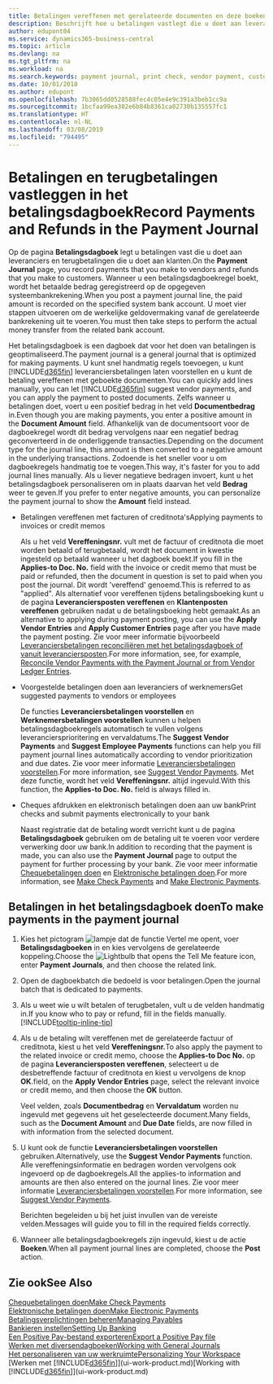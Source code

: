 ```yaml
---
title: Betalingen vereffenen met gerelateerde documenten en deze boeken | Microsoft Docs
description: Beschrijft hoe u betalingen vastlegt die u doet aan leveranciers en terugbetalingen die u doet aan klanten.
author: edupont04
ms.service: dynamics365-business-central
ms.topic: article
ms.devlang: na
ms.tgt_pltfrm: na
ms.workload: na
ms.search.keywords: payment journal, print check, vendor payment, customer refund, creditor, debt, balance due, AP
ms.date: 10/01/2018
ms.author: edupont
ms.openlocfilehash: 7b3065dd0528588fec4c05e4e9c391a3beb1cc9a
ms.sourcegitcommit: 1bcfaa99ea302e6b84b8361ca02730b135557fc1
ms.translationtype: HT
ms.contentlocale: nl-NL
ms.lasthandoff: 03/08/2019
ms.locfileid: "794495"
---
```

# <a name="record-payments-and-refunds-in-the-payment-journal"></a><span data-ttu-id="0848a-103">Betalingen en terugbetalingen vastleggen in het betalingsdagboek</span><span class="sxs-lookup"><span data-stu-id="0848a-103">Record Payments and Refunds in the Payment Journal</span></span>

<span data-ttu-id="0848a-104">Op de pagina **Betalingsdagboek** legt u betalingen vast die u doet aan leveranciers en terugbetalingen die u doet aan klanten.</span><span class="sxs-lookup"><span data-stu-id="0848a-104">On the **Payment Journal** page, you record payments that you make to vendors and refunds that you make to customers.</span></span> <span data-ttu-id="0848a-105">Wanneer u een betalingsdagboekregel boekt, wordt het betaalde bedrag geregistreerd op de opgegeven systeembankrekening.</span><span class="sxs-lookup"><span data-stu-id="0848a-105">When you post a payment journal line, the paid amount is recorded on the specified system bank account.</span></span> <span data-ttu-id="0848a-106">U moet vier stappen uitvoeren om de werkelijke geldovermaking vanaf de gerelateerde bankrekening uit te voeren.</span><span class="sxs-lookup"><span data-stu-id="0848a-106">You must then take steps to perform the actual money transfer from the related bank account.</span></span>  

<span data-ttu-id="0848a-107">Het betalingsdagboek is een dagboek dat voor het doen van betalingen is geoptimaliseerd.</span><span class="sxs-lookup"><span data-stu-id="0848a-107">The payment journal is a general journal that is optimized for making payments.</span></span> <span data-ttu-id="0848a-108">U kunt snel handmatig regels toevoegen, u kunt [!INCLUDE[d365fin](includes/d365fin_md.md)] leveranciersbetalingen laten voorstellen en u kunt de betaling vereffenen met geboekte documenten.</span><span class="sxs-lookup"><span data-stu-id="0848a-108">You can quickly add lines manually, you can let [!INCLUDE[d365fin](includes/d365fin_md.md)] suggest vendor payments, and you can apply the payment to posted documents.</span></span> <span data-ttu-id="0848a-109">Zelfs wanneer u betalingen doet, voert u een positief bedrag in het veld **Documentbedrag** in.</span><span class="sxs-lookup"><span data-stu-id="0848a-109">Even though you are making payments, you enter a positive amount in the **Document Amount** field.</span></span> <span data-ttu-id="0848a-110">Afhankelijk van de documentsoort voor de dagboekregel wordt dit bedrag vervolgens naar een negatief bedrag geconverteerd in de onderliggende transacties.</span><span class="sxs-lookup"><span data-stu-id="0848a-110">Depending on the document type for the journal line, this amount is then converted to a negative amount in the underlying transactions.</span></span> <span data-ttu-id="0848a-111">Zodoende is het sneller voor u om dagboekregels handmatig toe te voegen.</span><span class="sxs-lookup"><span data-stu-id="0848a-111">This way, it's faster for you to add journal lines manually.</span></span> <span data-ttu-id="0848a-112">Als u liever negatieve bedragen invoert, kunt u het betalingsdagboek personaliseren om in plaats daarvan het veld **Bedrag** weer te geven.</span><span class="sxs-lookup"><span data-stu-id="0848a-112">If you prefer to enter negative amounts, you can personalize the payment journal to show the **Amount** field instead.</span></span>  

- <span data-ttu-id="0848a-113">Betalingen vereffenen met facturen of creditnota's</span><span class="sxs-lookup"><span data-stu-id="0848a-113">Applying payments to invoices or credit memos</span></span>

    <span data-ttu-id="0848a-114">Als u het veld **Vereffeningsnr.** vult met de factuur of creditnota die moet worden betaald of terugbetaald, wordt het document in kwestie ingesteld op betaald wanneer u het dagboek boekt.</span><span class="sxs-lookup"><span data-stu-id="0848a-114">If you fill in the **Applies-to Doc. No.** field with the invoice or credit memo that must be paid or refunded, then the document in question is set to paid when you post the journal.</span></span> <span data-ttu-id="0848a-115">Dit wordt 'vereffend' genoemd.</span><span class="sxs-lookup"><span data-stu-id="0848a-115">This is referred to as "applied".</span></span> <span data-ttu-id="0848a-116">Als alternatief voor vereffenen tijdens betalingsboeking kunt u de pagina **Leveranciersposten vereffenen** en **Klantenposten vereffenen** gebruiken nadat u de betalingsboeking hebt gemaakt.</span><span class="sxs-lookup"><span data-stu-id="0848a-116">As an alternative to applying during payment posting, you can use the **Apply Vendor Entries** and **Apply Customer Entries** page after you have made the payment posting.</span></span> <span data-ttu-id="0848a-117">Zie voor meer informatie bijvoorbeeld [Leveranciersbetalingen reconciliëren met het betalingsdagboek of vanuit leveranciersposten](payables-how-apply-purchase-transactions-manually.md).</span><span class="sxs-lookup"><span data-stu-id="0848a-117">For more information, see, for example, [Reconcile Vendor Payments with the Payment Journal or from Vendor Ledger Entries](payables-how-apply-purchase-transactions-manually.md).</span></span>  

- <span data-ttu-id="0848a-118">Voorgestelde betalingen doen aan leveranciers of werknemers</span><span class="sxs-lookup"><span data-stu-id="0848a-118">Get suggested payments to vendors or employees</span></span>

    <span data-ttu-id="0848a-119">De functies **Leveranciersbetalingen voorstellen** en **Werknemersbetalingen voorstellen** kunnen u helpen betalingsdagboekregels automatisch te vullen volgens leveranciersprioritering en vervaldatums.</span><span class="sxs-lookup"><span data-stu-id="0848a-119">The **Suggest Vendor Payments** and **Suggest Employee Payments** functions can help you fill payment journal lines automatically according to vendor prioritization and due dates.</span></span> <span data-ttu-id="0848a-120">Zie voor meer informatie [Leveranciersbetalingen voorstellen](payables-how-suggest-vendor-payments.md).</span><span class="sxs-lookup"><span data-stu-id="0848a-120">For more information, see [Suggest Vendor Payments](payables-how-suggest-vendor-payments.md).</span></span> <span data-ttu-id="0848a-121">Met deze functie, wordt het veld **Vereffeningsnr.** altijd ingevuld.</span><span class="sxs-lookup"><span data-stu-id="0848a-121">With this function, the **Applies-to Doc. No.** field is always filled in.</span></span>  

- <span data-ttu-id="0848a-122">Cheques afdrukken en elektronisch betalingen doen aan uw bank</span><span class="sxs-lookup"><span data-stu-id="0848a-122">Print checks and submit payments electronically to your bank</span></span>

    <span data-ttu-id="0848a-123">Naast registratie dat de betaling wordt verricht kunt u de pagina **Betalingsdagboek** gebruiken om de betaling uit te voeren voor verdere verwerking door uw bank.</span><span class="sxs-lookup"><span data-stu-id="0848a-123">In addition to recording that the payment is made, you can also use the **Payment Journal** page to output the payment for further processing by your bank.</span></span> <span data-ttu-id="0848a-124">Zie voor meer informatie [Chequebetalingen doen](payables-how-work-checks.md) en [Elektronische betalingen doen](payables-how-export-payments-bank-file.md).</span><span class="sxs-lookup"><span data-stu-id="0848a-124">For more information, see [Make Check Payments](payables-how-work-checks.md) and [Make Electronic Payments](payables-how-export-payments-bank-file.md).</span></span>  

## <a name="to-make-payments-in-the-payment-journal"></a><span data-ttu-id="0848a-125">Betalingen in het betalingsdagboek doen</span><span class="sxs-lookup"><span data-stu-id="0848a-125">To make payments in the payment journal</span></span>

1. <span data-ttu-id="0848a-126">Kies het pictogram ![lampje dat de functie Vertel me opent](media/ui-search/search_small.png "Vertel me wat u wilt doen"), voer **Betalingsdagboeken** in en kies vervolgens de gerelateerde koppeling.</span><span class="sxs-lookup"><span data-stu-id="0848a-126">Choose the ![Lightbulb that opens the Tell Me feature](media/ui-search/search_small.png "Tell me what you want to do") icon, enter **Payment Journals**, and then choose the related link.</span></span>
2. <span data-ttu-id="0848a-127">Open de dagboekbatch die bedoeld is voor betalingen.</span><span class="sxs-lookup"><span data-stu-id="0848a-127">Open the journal batch that is dedicated to payments.</span></span>
3. <span data-ttu-id="0848a-128">Als u weet wie u wilt betalen of terugbetalen, vult u de velden handmatig in.</span><span class="sxs-lookup"><span data-stu-id="0848a-128">If you know who to pay or refund, fill in the fields manually.</span></span> [!INCLUDE[tooltip-inline-tip](includes/tooltip-inline-tip_md.md)]
4. <span data-ttu-id="0848a-129">Als u de betaling wilt vereffenen met de gerelateerde factuur of creditnota, kiest u het veld **Vereffeningsnr.**</span><span class="sxs-lookup"><span data-stu-id="0848a-129">To also apply the payment to the related invoice or credit memo, choose the **Applies-to Doc No.**</span></span> <span data-ttu-id="0848a-130">op de pagina **Leveranciersposten vereffenen**, selecteert u de desbetreffende factuur of creditnota en kiest u vervolgens de knop **OK**.</span><span class="sxs-lookup"><span data-stu-id="0848a-130">field, on the **Apply Vendor Entries** page, select the relevant invoice or credit memo, and then choose the **OK** button.</span></span>

    <span data-ttu-id="0848a-131">Veel velden, zoals **Documentbedrag** en **Vervaldatum** worden nu ingevuld met gegevens uit het geselecteerde document.</span><span class="sxs-lookup"><span data-stu-id="0848a-131">Many fields, such as the **Document Amount** and **Due Date** fields, are now filled in with information from the selected document.</span></span>
5. <span data-ttu-id="0848a-132">U kunt ook de functie **Leveranciersbetalingen voorstellen** gebruiken.</span><span class="sxs-lookup"><span data-stu-id="0848a-132">Alternatively, use the **Suggest Vendor Payments** function.</span></span> <span data-ttu-id="0848a-133">Alle vereffeningsinformatie en bedragen worden vervolgens ook ingevoerd op de dagboekregels.</span><span class="sxs-lookup"><span data-stu-id="0848a-133">All the applies-to information and amounts are then also entered on the journal lines.</span></span> <span data-ttu-id="0848a-134">Zie voor meer informatie [Leveranciersbetalingen voorstellen](payables-how-suggest-vendor-payments.md).</span><span class="sxs-lookup"><span data-stu-id="0848a-134">For more information, see [Suggest Vendor Payments](payables-how-suggest-vendor-payments.md).</span></span>

    <span data-ttu-id="0848a-135">Berichten begeleiden u bij het juist invullen van de vereiste velden.</span><span class="sxs-lookup"><span data-stu-id="0848a-135">Messages will guide you to fill in the required fields correctly.</span></span>
6.  <span data-ttu-id="0848a-136">Wanneer alle betalingsdagboekregels zijn ingevuld, kiest u de actie **Boeken**.</span><span class="sxs-lookup"><span data-stu-id="0848a-136">When all payment journal lines are completed, choose the **Post** action.</span></span>

## <a name="see-also"></a><span data-ttu-id="0848a-137">Zie ook</span><span class="sxs-lookup"><span data-stu-id="0848a-137">See Also</span></span>
[<span data-ttu-id="0848a-138">Chequebetalingen doen</span><span class="sxs-lookup"><span data-stu-id="0848a-138">Make Check Payments</span></span>](payables-how-work-checks.md)  
[<span data-ttu-id="0848a-139">Elektronische betalingen doen</span><span class="sxs-lookup"><span data-stu-id="0848a-139">Make Electronic Payments</span></span>](payables-how-export-payments-bank-file.md)  
[<span data-ttu-id="0848a-140">Betalingsverplichtingen beheren</span><span class="sxs-lookup"><span data-stu-id="0848a-140">Managing Payables</span></span>](payables-manage-payables.md)  
[<span data-ttu-id="0848a-141">Bankieren instellen</span><span class="sxs-lookup"><span data-stu-id="0848a-141">Setting Up Banking</span></span>](bank-setup-banking.md)  
[<span data-ttu-id="0848a-142">Een Positive Pay-bestand exporteren</span><span class="sxs-lookup"><span data-stu-id="0848a-142">Export a Positive Pay file</span></span>](finance-how-positive-pay.md)  
[<span data-ttu-id="0848a-143">Werken met diversendagboeken</span><span class="sxs-lookup"><span data-stu-id="0848a-143">Working with General Journals</span></span>](ui-work-general-journals.md)  
[<span data-ttu-id="0848a-144">Het personaliseren van uw werkruimte</span><span class="sxs-lookup"><span data-stu-id="0848a-144">Personalizing Your Workspace</span></span>](ui-personalization-user.md)  
<span data-ttu-id="0848a-145">[Werken met [!INCLUDE[d365fin](includes/d365fin_md.md)]](ui-work-product.md)</span><span class="sxs-lookup"><span data-stu-id="0848a-145">[Working with [!INCLUDE[d365fin](includes/d365fin_md.md)]](ui-work-product.md)</span></span>  
